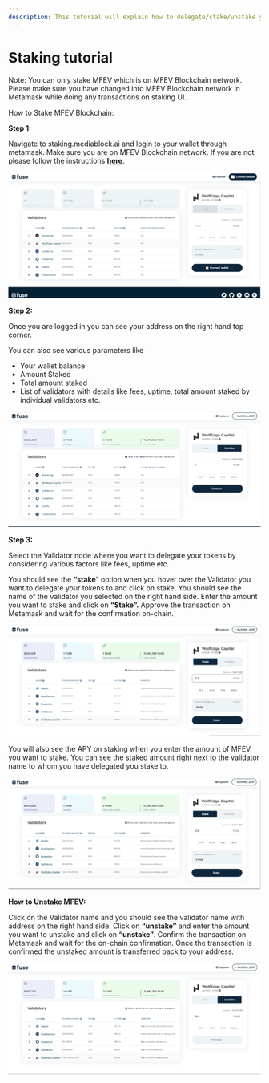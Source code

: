 ```yaml
---
description: This tutorial will explain how to delegate/stake/unstake your MFEV.
---
```


# Staking tutorial

Note: You can only stake MFEV which is on MFEV Blockchain network. Please make sure you have changed into MFEV Blockchain network in Metamask while doing any transactions on staking UI.

How to Stake MFEV Blockchain:

**Step 1:**

Navigate to staking.mediablock.ai and login to your wallet through metamask. Make sure you are on MFEV Blockchain network. If you are not please follow the instructions [**here**](https://doc.mediablock.ai/the-MFEV-studio/getting-started/how-to-add-MFEV-to-your-metamask).

![](../.gitbook/assets/0%20%284%29.png)

**Step 2:**

Once you are logged in you can see your address on the right hand top corner.

You can also see various parameters like

- Your wallet balance
- Amount Staked
- Total amount staked
- List of validators with details like fees, uptime, total amount staked by individual validators etc.

![](../.gitbook/assets/1%20%287%29.png)

**Step 3:**

Select the Validator node where you want to delegate your tokens by considering various factors like fees, uptime etc.

You should see the **“stake**” option when you hover over the Validator you want to delegate your tokens to and click on stake. You should see the name of the validator you selected on the right hand side. Enter the amount you want to stake and click on **“Stake”.** Approve the transaction on Metamask and wait for the confirmation on-chain.

![](../.gitbook/assets/2%20%287%29.png)

You will also see the APY on staking when you enter the amount of MFEV you want to stake. You can see the staked amount right next to the validator name to whom you have delegated you stake to.

![](../.gitbook/assets/3%20%286%29.png)

**How to Unstake MFEV:**

Click on the Validator name and you should see the validator name with address on the right hand side. Click on **“unstake”** and enter the amount you want to unstake and click on **“unstake”**. Confirm the transaction on Metamask and wait for the on-chain confirmation. Once the transaction is confirmed the unstaked amount is transferred back to your address.

![](../.gitbook/assets/4%20%287%29.png)
